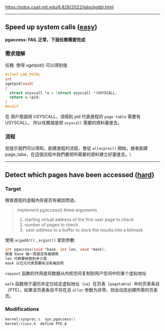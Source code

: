 
https://pdos.csail.mit.edu/6.828/2022/labs/pgtbl.html

---
## Speed up system calls ([easy](https://pdos.csail.mit.edu/6.S081/2022/labs/guidance.html))
**pgaccess: FAIL  正常，下面任務需要完成**

### 需求理解
任務: 使得 ugetpid() 可以得到值
```c
#ifdef LAB_PGTBL
int
ugetpid(void)
{
  struct usyscall *u = (struct usyscall *)USYSCALL;
  return u->pid;
}
#endif
```
在 用戶態調用 USYSCALL，須得到 pid
代表進程的 `page table` 需要有 USYSCALL，
所以任務就是把 `usyscall` 需要的資料塞進去。

### 流程
從提示我們可以得知，創建進程的流程，會從 `allocproc()` 開始，接者創建 page_tabe，在這個流程中我們要把所需要的資料建立好塞進去。\

---
## Detect which pages have been accessed ([hard](https://pdos.csail.mit.edu/6.S081/2022/labs/guidance.html))

### Target
檢查進程的虛擬內存是否有被訪問過。

> implement pgaccess()
> three arguments
> 1. starting virtual address of the first user page to check
> 2. number of pages to check.
> 3.  user address to a buffer to store the results into a bitmask

使用 `argaddr()` , `argint()` 拿到參數

```c
int pgaccess(void *base, int len, void *mask);
檢查 base 每一頁是否有被調用
len 代表要檢查到多少頁
mask 以位元代表頁數有沒有被訪問
```

`copyout` 函数的作用是将数据从内核空间复制到用户空间中的某个虚拟地址

`walk` 函数用于遍历并定位给定虚拟地址（`va`）在页表（`pagetable`）中的页表条目（PTE）。如果该页表条目不存在且 `alloc` 参数为非零，则会动态创建所需的页表页。
### Modifications
```c
kernel/sysproc.c  sys_pgaccess()
kernel/riscv.h  define PTE_A
```